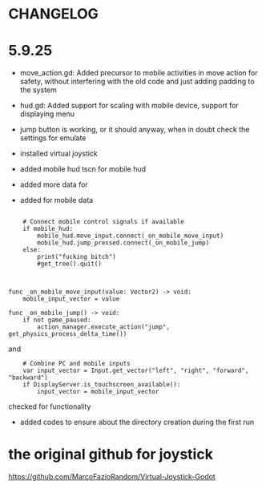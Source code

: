 # CHANGELOG

# 5.9.25
- move_action.gd: Added precursor to mobile activities in move action for safety, without interfering with the old code and just adding padding to the system

- hud.gd: Added support for scaling with mobile device, support for displaying menu

- jump button is working, or it should anyway, when in doubt check the settings for emulate

- installed virtual joystick

- added mobile hud tscn for mobile hud

- added more data for 

- added for mobile data
```

	# Connect mobile control signals if available
	if mobile_hud:
		mobile_hud.move_input.connect(_on_mobile_move_input)
		mobile_hud.jump_pressed.connect(_on_mobile_jump)
	else:
		print("fucking bitch")
		#get_tree().quit()



func _on_mobile_move_input(value: Vector2) -> void:
	mobile_input_vector = value

func _on_mobile_jump() -> void:
	if not game_paused:
		action_manager.execute_action("jump", get_physics_process_delta_time())
```
and
```
	# Combine PC and mobile inputs
	var input_vector = Input.get_vector("left", "right", "forward", "backward")
	if DisplayServer.is_touchscreen_available():
		input_vector = mobile_input_vector
```

checked for functionality

- added codes to ensure about the directory creation during the first run

# the original github for joystick
https://github.com/MarcoFazioRandom/Virtual-Joystick-Godot

